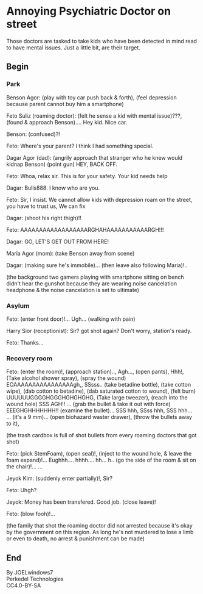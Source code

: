 # Annoying Psychiatric Doctor on street

Those doctors are tasked to take kids who have been detected in mind read to have mental issues. Just a little bit, are their target.

## Begin

### Park

Benson Agor: (play with toy car push back & forth), (feel depression because parent cannot buy him a smartphone)

Feto Suliz (roaming doctor): (felt he sense a kid with mental issue)???, (found & approach Benson).... Hey kid. Nice car.

Benson: (confused)?!

Feto: Where's your parent? I think I had something special.

Dagar Agor (dad): (angrily approach that stranger who he knew would kidnap Benson) (point gun) HEY, BACK OFF.

Feto: Whoa, relax sir. This is for your safety. Your kid needs help

Dagar: Bulls888. I know who are you.

Feto: Sir, I insist. We cannot allow kids with depression roam on the street, you have to trust us, We can fix

Dagar: (shoot his right thigh)!!

Feto: AAAAAAAAAAAAAAAAAARGHAHAAAAAAAAAAARGH!!!

Dagar: GO, LET'S GET OUT FROM HERE!

Maria Agor (mom): (take Benson away from scene)

Dagar: (making sure he's immobile)... (then leave also following Maria)!..

(the background two gamers playing with smartphone sitting on bench didn't hear the gunshot because they are wearing noise cancelation headphone & the noise cancelation is set to ultimate)

### Asylum

Feto: (enter front door)!... Ugh... (walking with pain)

Harry Sior (receptionist): Sir? got shot again? Don't worry, station's ready.

Feto: Thanks...

### Recovery room

Feto: (enter the room)!, (approach station).., Agh..., (open pants), Hhh!, (Take alcohol shower spray), (spray the wound) EOAAAAAAAAAAAAAAAAgh,, SSsss.. (take betadine bottle), (take cotton wipe), (dab cotton to betadine), (dab saturated cotton to wound), (felt burn) UUUUUUGGGGHGGGHGHGHGHG, (Take large tweezer), (reach into the wound hole) SSS AGH!! ... (grab the bullet & take it out with force) EEEGHGHHHHHHH!! (examine the bullet)... SSS hhh, SSss hhh, SSS hhh... ... (it's a 9 mm)... (open biohazard waster drawer), (throw the bullets away to it), 

(the trash cardbox is full of shot bullets from every roaming doctors that got shot)

Feto: (pick StemFoam), (open seal)!, (inject to the wound hole, & leave the foam expand)!... Eughhh.... hhhh.... hh... h.. (go the side of the room & sit on the chair)!... ...

Jeyok Kim: (suddenly enter partially)!, Sir?

Feto: Uhgh?

Jeyok: Money has been transfered. Good job. (close leave)!

Feto: (blow fooh)!...

(the family that shot the roaming doctor did not arrested because it's okay by the government on this region. As long he's not murdered to lose a limb or even to death, no arrest & punishment can be made)

## End

By JOELwindows7  
Perkedel Technologies  
CC4.0-BY-SA